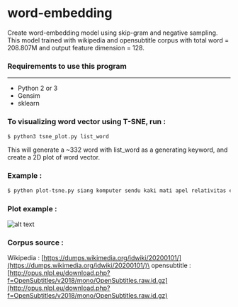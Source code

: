 # word-embedding

Create word-embedding model using skip-gram and negative sampling. This model trained with wikipedia and opensubtitle corpus with total word = 208.807M and output feature dimension = 128.


### Requirements to use this program
--------
  - Python 2 or 3
  - Gensim
  - sklearn



### To visualizing word vector using T-SNE, run :

``` bash
$ python3 tsne_plot.py list_word
```
This will generate a ~332 word with list_word as a generating keyword, and create
a 2D plot of word vector.

### Example :
```bash
$ python plot-tsne.py siang komputer sendu kaki mati apel relativitas emansipasi jokowi

```

### Plot example :
![alt text](tsne_plot.jpg)
### Corpus source :
Wikipedia : [https://dumps.wikimedia.org/idwiki/20200101/](https://dumps.wikimedia.org/idwiki/20200101/)\
opensubtitle : [http://opus.nlpl.eu/download.php?f=OpenSubtitles/v2018/mono/OpenSubtitles.raw.id.gz](http://opus.nlpl.eu/download.php?f=OpenSubtitles/v2018/mono/OpenSubtitles.raw.id.gz)

